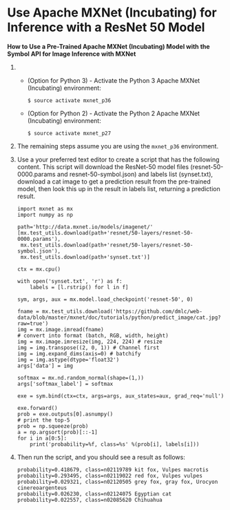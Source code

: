 # Use Apache MXNet \(Incubating\) for Inference with a ResNet 50 Model<a name="tutorial-mxnet-inference-resnet50"></a>

**How to Use a Pre\-Trained Apache MXNet \(Incubating\) Model with the Symbol API for Image Inference with MXNet**

1. 
   + \(Option for Python 3\) \- Activate the Python 3 Apache MXNet \(Incubating\) environment:

     ```
     $ source activate mxnet_p36
     ```
   + \(Option for Python 2\) \- Activate the Python 2 Apache MXNet \(Incubating\) environment:

     ```
     $ source activate mxnet_p27
     ```

1. The remaining steps assume you are using the `mxnet_p36` environment\.

1. Use a your preferred text editor to create a script that has the following content\. This script will download the ResNet\-50 model files \(resnet\-50\-0000\.params and resnet\-50\-symbol\.json\) and labels list \(synset\.txt\), download a cat image to get a prediction result from the pre\-trained model, then look this up in the result in labels list, returning a prediction result\.

   ```
   import mxnet as mx
   import numpy as np
   
   path='http://data.mxnet.io/models/imagenet/'
   [mx.test_utils.download(path+'resnet/50-layers/resnet-50-0000.params'),
    mx.test_utils.download(path+'resnet/50-layers/resnet-50-symbol.json'),
    mx.test_utils.download(path+'synset.txt')]
   
   ctx = mx.cpu()
   
   with open('synset.txt', 'r') as f:
       labels = [l.rstrip() for l in f]
   
   sym, args, aux = mx.model.load_checkpoint('resnet-50', 0)
   
   fname = mx.test_utils.download('https://github.com/dmlc/web-data/blob/master/mxnet/doc/tutorials/python/predict_image/cat.jpg?raw=true')
   img = mx.image.imread(fname)
   # convert into format (batch, RGB, width, height)
   img = mx.image.imresize(img, 224, 224) # resize
   img = img.transpose((2, 0, 1)) # Channel first
   img = img.expand_dims(axis=0) # batchify
   img = img.astype(dtype='float32')
   args['data'] = img
   
   softmax = mx.nd.random_normal(shape=(1,))
   args['softmax_label'] = softmax
   
   exe = sym.bind(ctx=ctx, args=args, aux_states=aux, grad_req='null')
   
   exe.forward()
   prob = exe.outputs[0].asnumpy()
   # print the top-5
   prob = np.squeeze(prob)
   a = np.argsort(prob)[::-1]
   for i in a[0:5]:
       print('probability=%f, class=%s' %(prob[i], labels[i]))
   ```

1. Then run the script, and you should see a result as follows:

   ```
   probability=0.418679, class=n02119789 kit fox, Vulpes macrotis
   probability=0.293495, class=n02119022 red fox, Vulpes vulpes
   probability=0.029321, class=n02120505 grey fox, gray fox, Urocyon cinereoargenteus
   probability=0.026230, class=n02124075 Egyptian cat
   probability=0.022557, class=n02085620 Chihuahua
   ```